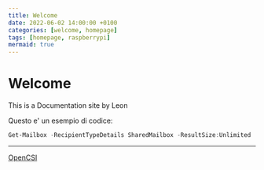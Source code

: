```yaml
---
title: Welcome
date: 2022-06-02 14:00:00 +0100
categories: [welcome, homepage]
tags: [homepage, raspberrypi]
mermaid: true
---
```


# Welcome

This is a Documentation site by Leon


Questo e' un esempio di codice:
```powershell
Get-Mailbox -RecipientTypeDetails SharedMailbox -ResultSize:Unlimited
```

---
[OpenCSI](https://www.opencsi.it)